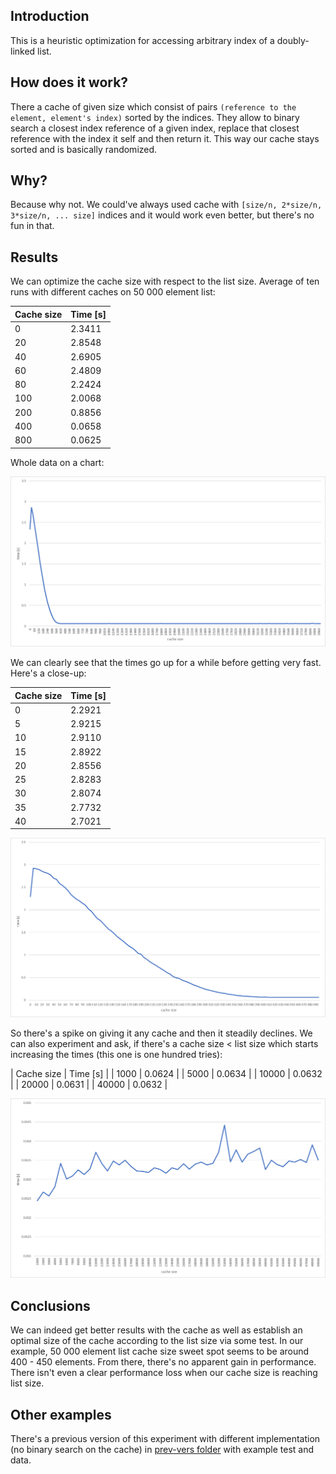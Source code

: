 ## Introduction

This is a heuristic optimization for accessing arbitrary index of a doubly-linked list.

## How does it work?

There a cache of given size which consist of pairs `(reference to the element, element's index)` sorted by the indices. They allow to binary search a closest index reference of a given index, replace that closest reference with the index it self and then return it. This way our cache stays sorted and is basically randomized.

## Why?

Because why not. We could've always used cache with `[size/n, 2*size/n, 3*size/n, ... size]` indices and it would work even better, but there's no fun in that.

## Results

We can optimize the cache size with respect to the list size. Average of ten runs with different caches on 50 000 element list:

| Cache size | Time [s] |
| ---------- | -------- |
| 0          | 2.3411   |
| 20         | 2.8548   |
| 40         | 2.6905   |
| 60         | 2.4809   |
| 80         | 2.2424   |
| 100        | 2.0068   |
| 200        | 0.8856   |
| 400        | 0.0658   |
| 800        | 0.0625   |

Whole data on a chart:

![Results, full, step 20](results/res20step.png)

We can clearly see that the times go up for a while before getting very fast. Here's a close-up:

| Cache size | Time [s] |
| ---------- | -------- |
| 0          | 2.2921   |
| 5          | 2.9215   |
| 10         | 2.9110   |
| 15         | 2.8922   |
| 20         | 2.8556   |
| 25         | 2.8283   |
| 30         | 2.8074   |
| 35         | 2.7732   |
| 40         | 2.7021   |

![Results, to 500, step 5](results/res5step.png)

So there's a spike on giving it any cache and then it steadily declines. We can also experiment and ask, if there's a cache size < list size which starts increasing the times (this one is one hundred tries):

| Cache size | Time [s] |
| 1000       | 0.0624   |
| 5000       | 0.0634   |
| 10000      | 0.0632   |
| 20000      | 0.0631   |
| 40000      | 0.0632   |

![Results, to 50 000, step 1000](results/res1000step.png)

## Conclusions

We can indeed get better results with the cache as well as establish an optimal size of the cache according to the list size via some test. In our example, 50 000 element list cache size sweet spot seems to be around 400 - 450 elements. From there, there's no apparent gain in performance. There isn't even a clear performance loss when our cache size is reaching list size.

## Other examples

There's a previous version of this experiment with different implementation (no binary search on the cache) in [prev-vers folder](./prev-vers/) with example test and data.